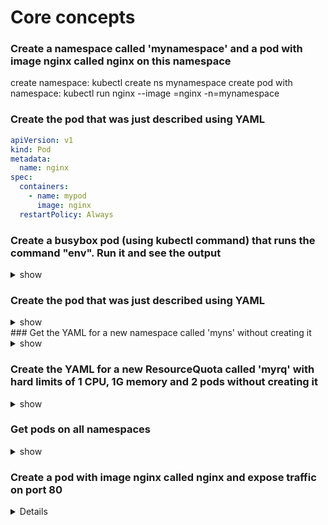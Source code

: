 # Core concepts

### Create a namespace called 'mynamespace' and a pod with image nginx called nginx on this namespace

create namespace: kubectl create ns mynamespace
create pod with namespace: kubectl run nginx --image =nginx -n=mynamespace

### Create the pod that was just described using YAML
``` yaml
apiVersion: v1
kind: Pod
metadata: 
  name: nginx
spec:
  containers:
    - name: mypod
      image: nginx
  restartPolicy: Always
```

### Create a busybox pod (using kubectl command) that runs the command "env". Run it and see the output
<details><summary>show</summary>
<p>

```bash
# just run it without -it
kubectl run busybox --image=busybox --command --restart=Never -- env
# and then, check its logs
kubectl logs busybox
```
</p>
</details>

### Create the pod that was just described using YAML
<details><summary>show</summary>
 <p>

```yaml
apiVersion: v1
kind: Pod
metadata:
  name: busybox
  labels:
    run: busybox
spec:
  containers:
    - name: busybox
      image: nginx
      command:
      - env
  restartPolicy: Never
  dnsPolicy: ClusterFirst
status: {}
```
</p>
</details>
### Get the YAML for a new namespace called 'myns' without creating it

<details><summary>show</summary>
<p>

````bash
 # type this command on your terminal 
 kubectl create namespace myns -o yaml --dry-run=client > new-ns.yaml
 # cat new-ns.yaml for seeing the out put
 # Or, type this command for seeing on the console the output without save this on a yaml file
 kubectl create namespace myns -o yaml --dry-run=client
````
</p>
</details>

### Create the YAML for a new ResourceQuota called 'myrq' with hard limits of 1 CPU, 1G memory and 2 pods without creating it

<details><summary>show</summary>
<p>

````bash
kubectl create quota myrq --hard=cpu=1,memory=1G,pods=2 --dry-run=client -o yaml

````
</p>
</details>


### Get pods on all namespaces

<details><summary>show</summary>
<p>

````bash
kubectl get pods --all-namespace
````
</p>

</details>

### Create a pod with image nginx called nginx and expose traffic on port 80

<details>

#### see these files pod-nginx.yaml and service-nginx.yaml or
```` bash
kubectl run nginx --image=nginx --restart=Never --port=80

````
</details>

